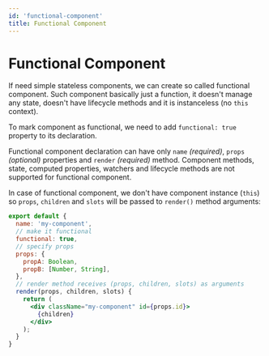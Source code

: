 ```yaml
---
id: 'functional-component'
title: Functional Component
---
```

# Functional Component

If need simple stateless components, we can create so called functional component. Such component basically just a function, it doesn't manage any state, doesn't have lifecycle methods and it is instanceless (no `this` context).

To mark component as functional, we need to add `functional: true` property to its declaration.

Functional component declaration can have only `name` *(required)*, `props` *(optional)* properties and `render` *(required)* method. Component methods, state, computed properties, watchers and lifecycle methods are not supported for functional component.

In case of functional component, we don't have component instance (`this`) so `props`, `children` and `slots` will be passed to `render()` method arguments:

```jsx
export default {
  name: 'my-component',
  // make it functional
  functional: true,
  // specify props
  props: {
    propA: Boolean,
    propB: [Number, String],
  },
  // render method receives (props, children, slots) as arguments
  render(props, children, slots) {
    return (
      <div className="my-component" id={props.id}>
        {children}
      </div>
    );
  }
}

